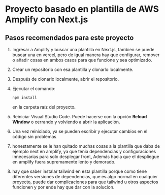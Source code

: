 # Proyecto basado en plantilla de AWS Amplify con Next.js

## Pasos recomendados para este proyecto

1. Ingresar a Amplify y buscar una plantilla en Next.js, tambien se puede buscar una en vercel, pero de igual manera hay que configurar, remover o añadir cosas en ambos casos para que funcione y sea optimizado.

2. Crear un repositorio con esa plantilla y clonarlo localmente.

3. Después de clonarlo localmente, abrir el repositorio.

4. Ejecutar el comando:

   ```powershell
   npm install
   ```

   en la carpeta raíz del proyecto.

5. Reiniciar Visual Studio Code. Puede hacerse con la opción **Reload Window** o cerrando y volviendo a abrir la aplicación.

6. Una vez reiniciado, ya se pueden escribir y ejecutar cambios en el código sin problemas.

7. honestamente se le han quitado muchas cosas a la plantilla que daba de ejemplo next en amplify, ya que tenia dependencias y configuraciones innecesarias para solo desplegar front, Además hacia que el despliegue en amplify fuera supremamente lento y demorado.

8. hay que saber instalar tailwind en esta plantilla porque como tiene diferentes versiones de dependencias, que es algo normal en cualquier proyecto, puede dar complicaciones para que tailwind u otros aspectos funcionen y por ende hay que dar con la solucion.
